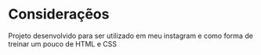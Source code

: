 # Consideraçẽos

Projeto desenvolvido para ser utilizado em meu instagram e como forma de treinar um pouco de HTML e CSS